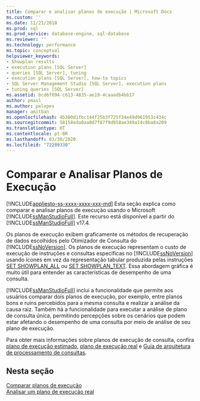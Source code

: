 ```yaml
---
title: Comparar e analisar planos de execução | Microsoft Docs
ms.custom: ''
ms.date: 11/21/2018
ms.prod: sql
ms.prod_service: database-engine, sql-database
ms.reviewer: ''
ms.technology: performance
ms.topic: conceptual
helpviewer_keywords:
- Showplan results
- execution plans [SQL Server]
- queries [SQL Server], tuning
- execution plans [SQL Server], how-to topics
- SQL Server Management Studio [SQL Server], execution plans
- tuning queries [SQL Server]
ms.assetid: bcd6f094-c613-4835-ae19-4caaadb4bb17
author: pmasl
ms.author: pelopes
manager: amitban
ms.openlocfilehash: 4b300d1fbc144f25b3f725f34e49d961953c434c
ms.sourcegitcommit: 58158eda0aa0d7f87f9d958ae349a14c0ba8a209
ms.translationtype: HT
ms.contentlocale: pt-BR
ms.lasthandoff: 03/30/2020
ms.locfileid: "72289330"
---
```

# <a name="compare-and-analyze-execution-plans"></a>Comparar e Analisar Planos de Execução
[!INCLUDE[appliesto-ss-xxxx-xxxx-xxx-md](../../includes/appliesto-ss-xxxx-xxxx-xxx-md.md)]
Esta seção explica como comparar e analisar planos de execução usando o Microsoft [!INCLUDE[ssManStudioFull](../../includes/ssmanstudiofull-md.md)]. Este recurso está disponível a partir do [!INCLUDE[ssManStudioFull](../../includes/ssmanstudiofull-md.md)] v17.4.  
  
Os planos de execução exibem graficamente os métodos de recuperação de dados escolhidos pelo Otimizador de Consulta do [!INCLUDE[ssNoVersion](../../includes/ssnoversion-md.md)]. Os planos de execução representam o custo de execução de instruções e consultas específicas no [!INCLUDE[ssNoVersion](../../includes/ssnoversion-md.md)] usando ícones em vez da representação tabular produzida pelas instruções [SET SHOWPLAN_ALL](../../t-sql/statements/set-showplan-all-transact-sql.md) ou [SET SHOWPLAN_TEXT](../../t-sql/statements/set-showplan-text-transact-sql.md). Essa abordagem gráfica é muito útil para entender as características de desempenho de uma consulta. 

[!INCLUDE[ssManStudioFull](../../includes/ssmanstudiofull-md.md)] inclui a funcionalidade que permite aos usuários comparar dois planos de execução, por exemplo, entre planos bons e ruins percebidos para a mesma consulta e realizar a análise da causa raiz. Também há a funcionalidade para executar a análise de plano de consulta única, permitindo percepções sobre os cenários que podem estar afetando o desempenho de uma consulta por meio de análise de seu plano de execução.

Para obter mais informações sobre planos de execução de consulta, confira [plano de execução estimado](../../relational-databases/performance/display-the-estimated-execution-plan.md), [plano de execução real](../../relational-databases/performance/display-an-actual-execution-plan.md) e [Guia de arquitetura de processamento de consultas](../../relational-databases/query-processing-architecture-guide.md).
  
## <a name="in-this-section"></a>Nesta seção  
[Comparar planos de execução](../../relational-databases/performance/display-the-estimated-execution-plan.md)     
[Analisar um plano de execução real](../../relational-databases/performance/display-an-actual-execution-plan.md)      
  
